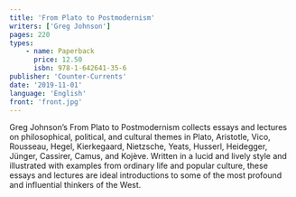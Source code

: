 ```yaml
---
title: 'From Plato to Postmodernism'
writers: ['Greg Johnson']
pages: 220
types:
    - name: Paperback
      price: 12.50
      isbn: 978-1-642641-35-6
publisher: 'Counter-Currents'
date: '2019-11-01'
language: 'English'
front: 'front.jpg'
---
```


Greg Johnson’s From Plato to Postmodernism collects essays and lectures on philosophical, political, and cultural themes in Plato, Aristotle, Vico, Rousseau, Hegel, Kierkegaard, Nietzsche, Yeats, Husserl, Heidegger, Jünger, Cassirer, Camus, and Kojève. Written in a lucid and lively style and illustrated with examples from ordinary life and popular culture, these essays and lectures are ideal introductions to some of the most profound and influential thinkers of the West.
